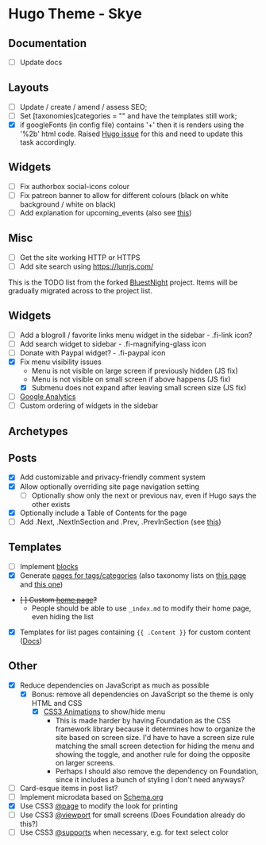 # Hugo Theme - Skye

## Documentation

- [ ] Update docs

## Layouts

- [ ] Update / create / amend / assess SEO;
- [ ] Set [taxonomies]categories = "" and have the templates still work;
- [X] if googleFonts (in config file) contains '+' then it is renders using the '%2b' html code. Raised [Hugo issue](https://github.com/spf13/hugo/issues/3588) for this and need to update this task accordingly.

## Widgets

- [ ] Fix authorbox social-icons colour
- [ ] Fix patreon banner to allow for different colours (black on white background / white on black)
- [ ] Add explanation for upcoming_events (also see [this](https://gohugo.io/templates/introduction/))

## Misc

- [ ] Get the site working HTTP or HTTPS
- [ ] Add site search using https://lunrjs.com/

This is the TODO list from the forked [BluestNight](https://gitlab.com/Shadow53/BluestNight) project. Items will be gradually migrated across to the project list.

## Widgets

- [ ] Add a blogroll / favorite links menu widget in the sidebar - .fi-link icon?
- [ ] Add search widget to sidebar - .fi-magnifying-glass icon
- [ ] Donate with Paypal widget? - .fi-paypal icon
- [x] Fix menu visibility issues
   - Menu is not visible on large screen if previously hidden (JS fix)
   - Menu is not visible on small screen if above happens (JS fix)
   - [x] Submenu does not expand after leaving small screen size (JS fix)
- [ ] [Google Analytics](https://gohugo.io/extras/analytics/)
- [ ] Custom ordering of widgets in the sidebar

## Archetypes

## Posts

- [x] Add customizable and privacy-friendly comment system
- [x] Allow optionally overriding site page navigation setting
   - [ ] Optionally show only the next or previous nav, even if Hugo says the other exists
- [x] Optionally include a Table of Contents for the page
- [ ] Add .Next, .NextInSection and .Prev, .PrevInSection (see [this](https://gohugo.io/variables/page/))

## Templates

- [ ] Implement [blocks](https://gohugo.io/templates/blocks/)
- [x] Generate [pages for tags/categories](https://gohugo.io/templates/terms/) (also taxonomy lists on [this page](https://gohugo.io/templates/list/) and [this one](https://gohugo.io/taxonomies/displaying))
- ~~[ ] Custom [home page](https://gohugo.io/templates/homepage/)?~~
  - People should be able to use `_index.md` to modify their home page, even hiding the list
- [x] Templates for list pages containing `{{ .Content }}` for custom content ([Docs](https://gohugo.io/content/using-index-md/))

## Other
- [x] Reduce dependencies on JavaScript as much as possible
  - [x] Bonus: remove all dependencies on JavaScript so the theme is only HTML and CSS
     - [x] [CSS3 Animations](https://developer.mozilla.org/en-US/docs/Web/CSS/CSS_Animations/Using_CSS_animations) to show/hide menu
       - This is made harder by having Foundation as the CSS framework library because it determines how to organize the site based on screen size. I'd have to have a screen size rule matching the small screen detection for hiding the menu and showing the toggle, and another rule for doing the opposite on larger screens.
       - Perhaps I should also remove the dependency on Foundation, since it includes a bunch of styling I don't need anyways?
- [ ] Card-esque items in post list?
- [ ] Implement microdata based on [Schema.org](https://schema.org/docs/gs.html)
- [x] Use CSS3 [@page](https://developer.mozilla.org/en-US/docs/Web/CSS/@page) to modify the look for printing
- [ ] Use CSS3 [@viewport](https://developer.mozilla.org/en-US/docs/Web/CSS/@viewport) for small screens (Does Foundation already do this?)
- [ ] Use CSS3 [@supports](https://developer.mozilla.org/en-US/docs/Web/CSS/@supports) when necessary, e.g. for text select color

